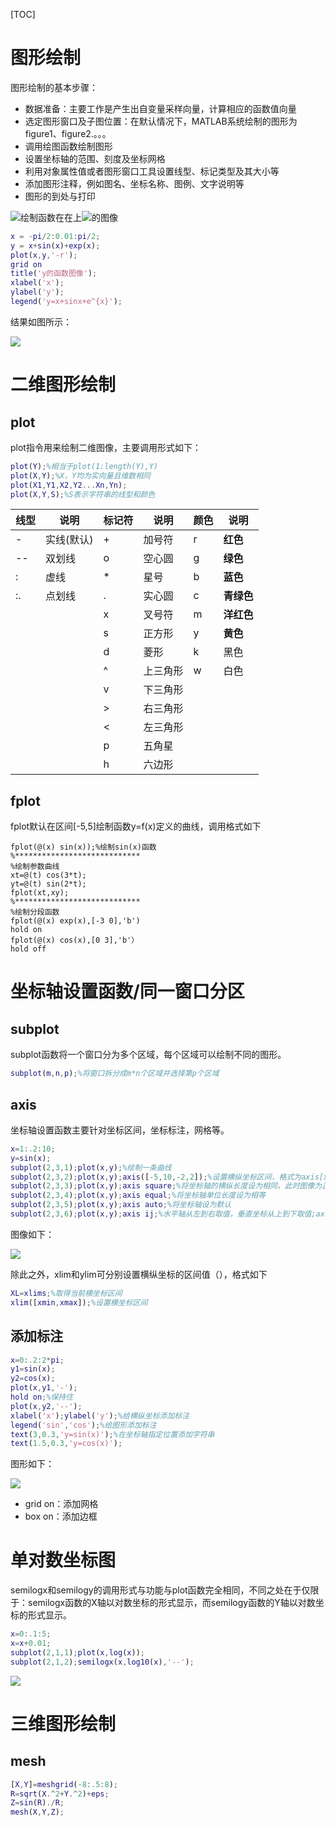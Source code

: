 [TOC]

# 图形绘制

图形绘制的基本步骤：

- 数据准备：主要工作是产生出自变量采样向量，计算相应的函数值向量
- 选定图形窗口及子图位置：在默认情况下，MATLAB系统绘制的图形为figure1、figure2.。。。
- 调用绘图函数绘制图形
- 设置坐标轴的范围、刻度及坐标网格
- 利用对象属性值或者图形窗口工具设置线型、标记类型及其大小等
- 添加图形注释，例如图名、坐标名称、图例、文字说明等
- 图形的到处与打印

![绘制函数在](images/05/M_5_1.gif)在上![](images/05/M_5_2.gif)的图像

```matlab
x = -pi/2:0.01:pi/2;
y = x+sin(x)+exp(x);
plot(x,y,'-r');
grid on
title('y的函数图像');
xlabel('x');
ylabel('y');
legend('y=x+sinx+e^{x}');
```

结果如图所示：

![](images/05/M_5_3.png)

# 二维图形绘制

## plot

plot指令用来绘制二维图像，主要调用形式如下：

```matlab
plot(Y);%相当于plot(1:length(Y),Y)
plot(X,Y);%X，Y均为实向量且维数相同
plot(X1,Y1,X2,Y2...Xn,Yn);
plot(X,Y,S);%S表示字符串的线型和颜色
```

| 线型 | 说明       | 标记符 | 说明     | 颜色 | 说明       |
| ---- | ---------- | ------ | -------- | ---- | ---------- |
| -    | 实线(默认) | +      | 加号符   | r    | **红色**   |
| --   | 双划线     | o      | 空心圆   | g    | **绿色**   |
| :    | 虚线       | *      | 星号     | b    | **蓝色**   |
| :.   | 点划线     | .      | 实心圆   | c    | **青绿色** |
|      |            | x      | 叉号符   | m    | **洋红色** |
|      |            | s      | 正方形   | y    | **黄色**   |
|      |            | d      | 菱形     | k    | 黑色       |
|      |            | ^      | 上三角形 | w    | 白色       |
|      |            | v      | 下三角形 |      |            |
|      |            | >      | 右三角形 |      |            |
|      |            | <      | 左三角形 |      |            |
|      |            | p      | 五角星   |      |            |
|      |            | h      | 六边形   |      |            |

## fplot

fplot默认在区间[-5,5]绘制函数y=f(x)定义的曲线，调用格式如下

```
fplot(@(x) sin(x));%绘制sin(x)函数
%****************************
%绘制参数曲线
xt=@(t) cos(3*t);
yt=@(t) sin(2*t);
fplot(xt,xy);
%****************************
%绘制分段函数
fplot(@(x) exp(x),[-3 0],'b')
hold on
fplot(@(x) cos(x),[0 3],'b'）
hold off
```



# 坐标轴设置函数/同一窗口分区

## subplot

subplot函数将一个窗口分为多个区域，每个区域可以绘制不同的图形。

```matlab
subplot(m,n,p);%将窗口拆分成m*n个区域并选择第p个区域
```

## axis

坐标轴设置函数主要针对坐标区间，坐标标注，网格等。

```matlab
x=1:.2:10;
y=sin(x);
subplot(2,3,1);plot(x,y);%绘制一条曲线
subplot(2,3,2);plot(x,y);axis([-5,10,-2,2]);%设置横纵坐标区间，格式为axis[xmin,xmax,ymin,ymax]
subplot(2,3,3);plot(x,y);axis square;%将坐标轴的横纵长度设为相同，此时图像为正方形
subplot(2,3,4);plot(x,y);axis equal;%将坐标轴单位长度设为相等
subplot(2,3,5);plot(x,y);axis auto;%将坐标轴设为默认
subplot(2,3,6);plot(x,y);axis ij;%水平轴从左到右取值，垂直坐标从上到下取值;axis xy 垂直坐标从下到上取值
```

图像如下：

![](images/05/M_5_4.png)

除此之外，xlim和ylim可分别设置横纵坐标的区间值（），格式如下

```matlab
XL=xlims;%取得当前横坐标区间
xlim([xmin,xmax]);%设置横坐标区间
```

## 添加标注

```matlab
x=0:.2:2*pi;
y1=sin(x);
y2=cos(x);
plot(x,y1,'-');
hold on;%保持住
plot(x,y2,'--');
xlabel('x');ylabel('y');%给横纵坐标添加标注
legend('sin','cos');%给图形添加标注
text(3,0.3,'y=sin(x)');%在坐标轴指定位置添加字符串
text(1.5,0.3,'y=cos(x)');
```

图形如下：

![](images/05/M_5_5.png)

- grid on：添加网格
- box on：添加边框

# 单对数坐标图

semilogx和semilogy的调用形式与功能与plot函数完全相同，不同之处在于仅限于：semilogx函数的X轴以对数坐标的形式显示，而semilogy函数的Y轴以对数坐标的形式显示。

```matlab
x=0:.1:5;
x=x+0.01;
subplot(2,1,1);plot(x,log(x));
subplot(2,1,2);semilogx(x,log10(x),'--');
```

![](images/05/M_5_6.png)

# 三维图形绘制

## mesh

```matlab
[X,Y]=meshgrid(-8:.5:8);
R=sqrt(X.^2+Y.^2)+eps;
Z=sin(R)./R;
mesh(X,Y,Z);
```

